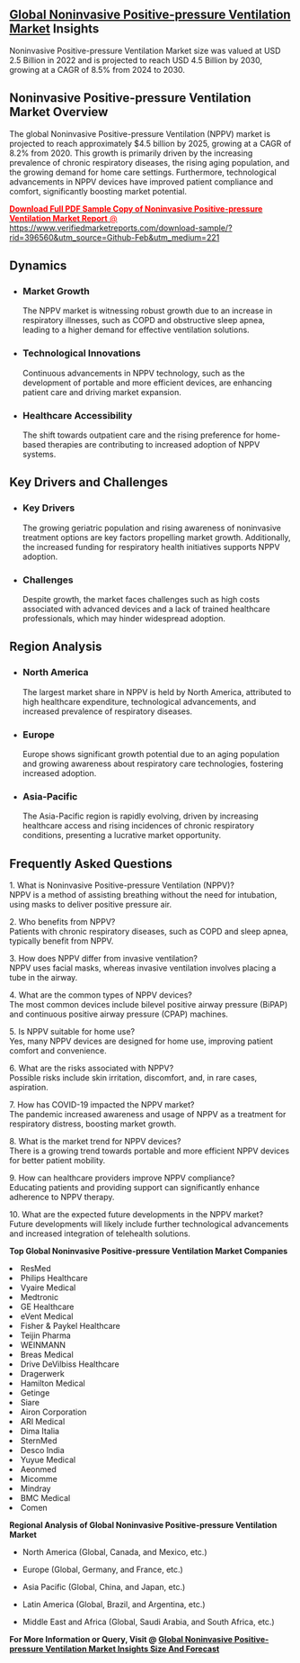 <h2><a href="https://www.verifiedmarketreports.com/download-sample/?rid=396560&amp;utm_source=Github&amp;utm_medium=221" target="_blank">Global Noninvasive Positive-pressure Ventilation Market</a> Insights</h2><p>Noninvasive Positive-pressure Ventilation Market size was valued at USD 2.5 Billion in 2022 and is projected to reach USD 4.5 Billion by 2030, growing at a CAGR of 8.5% from 2024 to 2030.</p><p> <h2>Noninvasive Positive-pressure Ventilation Market Overview</h2> <p>The global Noninvasive Positive-pressure Ventilation (NPPV) market is projected to reach approximately $4.5 billion by 2025, growing at a CAGR of 8.2% from 2020. This growth is primarily driven by the increasing prevalence of chronic respiratory diseases, the rising aging population, and the growing demand for home care settings. Furthermore, technological advancements in NPPV devices have improved patient compliance and comfort, significantly boosting market potential.</p> <p><a href="#"><p><span class=""><span style="color: #ff0000;"><strong>Download Full PDF Sample Copy of Noninvasive Positive-pressure Ventilation Market Report</strong> @ </span><a href="https://www.verifiedmarketreports.com/download-sample/?rid=396560&amp;utm_source=Github-Feb&amp;utm_medium=221" target="_blank">https://www.verifiedmarketreports.com/download-sample/?rid=396560&amp;utm_source=Github-Feb&amp;utm_medium=221</a></span></p></a></p> <h2>Dynamics</h2> <ul> <li><h3>Market Growth</h3> The NPPV market is witnessing robust growth due to an increase in respiratory illnesses, such as COPD and obstructive sleep apnea, leading to a higher demand for effective ventilation solutions.</li> <li><h3>Technological Innovations</h3> Continuous advancements in NPPV technology, such as the development of portable and more efficient devices, are enhancing patient care and driving market expansion.</li> <li><h3>Healthcare Accessibility</h3> The shift towards outpatient care and the rising preference for home-based therapies are contributing to increased adoption of NPPV systems.</li> </ul> <h2>Key Drivers and Challenges</h2> <ul> <li><h3>Key Drivers</h3> The growing geriatric population and rising awareness of noninvasive treatment options are key factors propelling market growth. Additionally, the increased funding for respiratory health initiatives supports NPPV adoption.</li> <li><h3>Challenges</h3> Despite growth, the market faces challenges such as high costs associated with advanced devices and a lack of trained healthcare professionals, which may hinder widespread adoption.</li> </ul> <h2>Region Analysis</h2> <ul> <li><h3>North America</h3> The largest market share in NPPV is held by North America, attributed to high healthcare expenditure, technological advancements, and increased prevalence of respiratory diseases.</li> <li><h3>Europe</h3> Europe shows significant growth potential due to an aging population and growing awareness about respiratory care technologies, fostering increased adoption.</li> <li><h3>Asia-Pacific</h3> The Asia-Pacific region is rapidly evolving, driven by increasing healthcare access and rising incidences of chronic respiratory conditions, presenting a lucrative market opportunity.</li> </ul> <h2>Frequently Asked Questions</h2> <p>1. What is Noninvasive Positive-pressure Ventilation (NPPV)?<br>NPPV is a method of assisting breathing without the need for intubation, using masks to deliver positive pressure air.</p> <p>2. Who benefits from NPPV?<br>Patients with chronic respiratory diseases, such as COPD and sleep apnea, typically benefit from NPPV.</p> <p>3. How does NPPV differ from invasive ventilation?<br>NPPV uses facial masks, whereas invasive ventilation involves placing a tube in the airway.</p> <p>4. What are the common types of NPPV devices?<br>The most common devices include bilevel positive airway pressure (BiPAP) and continuous positive airway pressure (CPAP) machines.</p> <p>5. Is NPPV suitable for home use?<br>Yes, many NPPV devices are designed for home use, improving patient comfort and convenience.</p> <p>6. What are the risks associated with NPPV?<br>Possible risks include skin irritation, discomfort, and, in rare cases, aspiration.</p> <p>7. How has COVID-19 impacted the NPPV market?<br>The pandemic increased awareness and usage of NPPV as a treatment for respiratory distress, boosting market growth.</p> <p>8. What is the market trend for NPPV devices?<br>There is a growing trend towards portable and more efficient NPPV devices for better patient mobility.</p> <p>9. How can healthcare providers improve NPPV compliance?<br>Educating patients and providing support can significantly enhance adherence to NPPV therapy.</p> <p>10. What are the expected future developments in the NPPV market?<br>Future developments will likely include further technological advancements and increased integration of telehealth solutions.</p> </p><p><strong>Top Global Noninvasive Positive-pressure Ventilation Market Companies</strong></p><div data-test-id=""><p><li>ResMed</li><li> Philips Healthcare</li><li> Vyaire Medical</li><li> Medtronic</li><li> GE Healthcare</li><li> eVent Medical</li><li> Fisher & Paykel Healthcare</li><li> Teijin Pharma</li><li> WEINMANN</li><li> Breas Medical</li><li> Drive DeVilbiss Healthcare</li><li> Dragerwerk</li><li> Hamilton Medical</li><li> Getinge</li><li> Siare</li><li> Airon Corporation</li><li> ARI Medical</li><li> Dima Italia</li><li> SternMed</li><li> Desco India</li><li> Yuyue Medical</li><li> Aeonmed</li><li> Micomme</li><li> Mindray</li><li> BMC Medical</li><li> Comen</li></p><div><strong>Regional Analysis of&nbsp;Global Noninvasive Positive-pressure Ventilation Market</strong></div><ul><li dir="ltr"><p dir="ltr">North America&nbsp;(Global, Canada, and Mexico, etc.)</p></li><li dir="ltr"><p dir="ltr">Europe (Global, Germany, and France, etc.)</p></li><li dir="ltr"><p dir="ltr">Asia Pacific&nbsp;(Global, China, and Japan, etc.)</p></li><li dir="ltr"><p dir="ltr">Latin America&nbsp;(Global, Brazil, and Argentina, etc.)</p></li><li dir="ltr">Middle East and Africa&nbsp;(Global, Saudi Arabia, and South Africa, etc.)</li></ul><p><strong>For More Information or Query, Visit @&nbsp;</strong><strong><a href="https://www.verifiedmarketreports.com/product/noninvasive-positive-pressure-ventilation-market/?utm_source=Github&amp;utm_medium=221" target="_blank">Global Noninvasive Positive-pressure Ventilation Market Insights Size And Forecast</a></strong></p></div>
